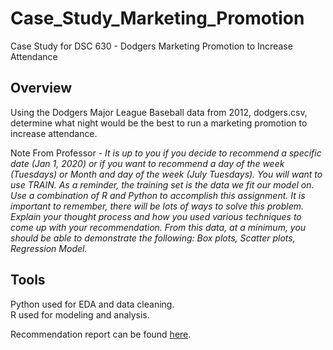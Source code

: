 # Case_Study_Marketing_Promotion
Case Study for DSC 630 - Dodgers Marketing Promotion to Increase Attendance

## Overview
Using the Dodgers Major League Baseball data from 2012, dodgers.csv, determine what night would be the best to run a marketing promotion to increase attendance.  

Note From Professor - *It is up to you if you decide to recommend a specific date (Jan 1, 2020) or if you want to recommend a day of the week (Tuesdays) or Month and day of the week (July Tuesdays). You will want to use TRAIN. As a reminder, the training set is the data we fit our model on. Use a combination of R and Python to accomplish this assignment. It is important to remember, there will be lots of ways to solve this problem. Explain your thought process and how you used various techniques to come up with your recommendation. From this data, at a minimum, you should be able to demonstrate the following: Box plots, Scatter plots, Regression Model.*

## Tools
Python used for EDA and data cleaning.  
R used for modeling and analysis.

Recommendation report can be found [here](https://github.com/MarcumDoug/Case_Study_Marketing_Promotion/blob/main/Report/Marcum_Doug_Dodgers_Marketing_Recommendation.pdf).
